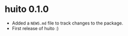 # huito 0.1.0

- Added a `NEWS.md` file to track changes to the package.
- First release of huito :)
